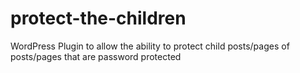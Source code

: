 # protect-the-children
WordPress Plugin to allow the ability to protect child posts/pages of posts/pages that are password protected
